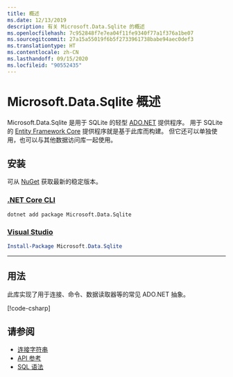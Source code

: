 ```yaml
---
title: 概述
ms.date: 12/13/2019
description: 有关 Microsoft.Data.Sqlite 的概述
ms.openlocfilehash: 7c952848f7e7ea04f11fe9340f77a1f376a1be07
ms.sourcegitcommit: 27a15a55019f6b5f2733961738babe94aec0def3
ms.translationtype: HT
ms.contentlocale: zh-CN
ms.lasthandoff: 09/15/2020
ms.locfileid: "90552435"
---
```

# <a name="microsoftdatasqlite-overview"></a>Microsoft.Data.Sqlite 概述

Microsoft.Data.Sqlite 是用于 SQLite 的轻型 [ADO.NET](../../../framework/data/adonet/index.md) 提供程序。 用于 SQLite 的 [Entity Framework Core](/ef/core/) 提供程序就是基于此库而构建。 但它还可以单独使用，也可以与其他数据访问库一起使用。

## <a name="installation"></a>安装

可从 [NuGet](https://www.nuget.org/packages/Microsoft.Data.Sqlite) 获取最新的稳定版本。

### <a name="net-core-cli"></a>[.NET Core CLI](#tab/netcore-cli)

```dotnetcli
dotnet add package Microsoft.Data.Sqlite
```

### <a name="visual-studio"></a>[Visual Studio](#tab/visual-studio)

``` PowerShell
Install-Package Microsoft.Data.Sqlite
```

---

## <a name="usage"></a>用法

此库实现了用于连接、命令、数据读取器等的常见 ADO.NET 抽象。

[!code-csharp[](../../../../samples/snippets/standard/data/sqlite/HelloWorldSample/Program.cs?name=snippet_HelloWorld)]

## <a name="see-also"></a>请参阅

* [连接字符串](connection-strings.md)
* [API 参考](../../../../api/index.md?view=msdata-sqlite-3.0)
* [SQL 语法](https://www.sqlite.org/lang.html)

